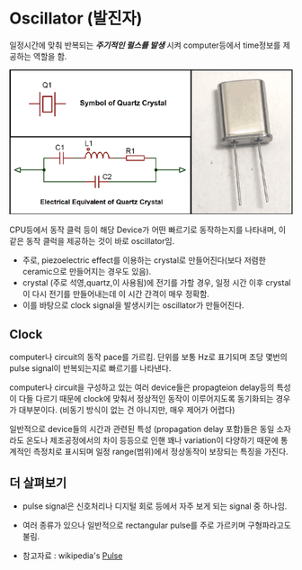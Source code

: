 # Oscillator (발진자)

일정시간에 맞춰 반복되는 ***주기적인 펄스를 발생*** 시켜 computer등에서 time정보를 제공하는 역할을 함.  

![oscillator](img/Quartz-Crystal-Oscillator.png)

CPU등에서 동작 클럭 등이 해당 Device가 어떤 빠르기로 동작하는지를 나타내며, 이같은 동작 클럭을 제공하는 것이 바로 oscillator임.  

* 주로, piezoelectric effect를 이용하는 crystal로 만들어진다(보다 저렴한 ceramic으로 만들어지는 경우도 있음). 
* crystal (주로 석영,quartz,이 사용됨)에 전기를 가할 경우, 일정 시간 이후 crystal이 다시 전기를 만들어내는데 이 시간 간격이 매우 정확함.
* 이를 바탕으로 clock signal을 발생시키는 oscillator가 만들어진다.  

## Clock 

computer나 circuit의 동작 pace를 가르킴. 단위를 보통 Hz로 표기되며 초당 몇번의 pulse signal이 반복되는지로 빠르기를 나타낸다.  

computer나 circuit을 구성하고 있는 여러 device들은 propagteion delay등의 특성이 다들 다르기 때문에 clock에 맞춰서 정상적인 동작이 이루어지도록 동기화되는 경우가 대부분이다. (비동기 방식이 없는 건 아니지만, 매우 제어가 어렵다)  

일반적으로 device들의 시간과 관련된 특성 (propagation delay 포함)들은 동일 소자라도 온도나 제조공정에서의 차이 등등으로 인핸 꽤나 variation이 다양하기 때문에 통계적인 측정치로 표시되며 일정 range(범위)에서 정상동작이 보장되는 특징을 가진다.  


## 더 살펴보기

* pulse signal은 신호처리나 디지털 회로 등에서 자주 보게 되는 signal 중 하나임. 
* 여러 종류가 있으나 일반적으로 rectangular pulse를 주로 가르키며 구형파라고도 불림.


* 참고자료 : wikipedia's [Pulse](https://en.wikipedia.org/wiki/Pulse_(signal_processing))